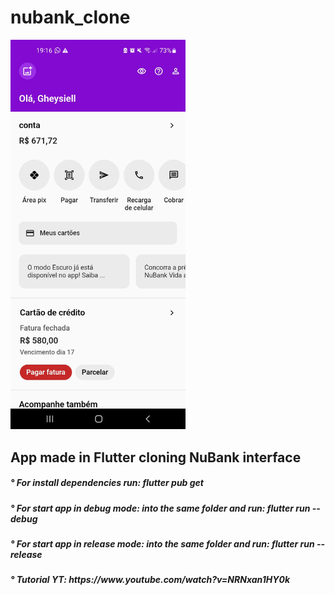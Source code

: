 # nubank_clone

<div> <img src="https://raw.githubusercontent.com/gheysiell/images/master/nubank_clone.jpg" width="280"/> </div>
<div> <h2> App made in Flutter cloning NuBank interface </h2> </div>
<div> <h5> ° For install dependencies run: flutter pub get </h5> </div>
<div> <h5> ° For start app in debug mode: into the same folder and run: flutter run --debug </h5> </div>
<div> <h5> ° For start app in release mode: into the same folder and run: flutter run --release </h5> </div> 
<div> <h5> ° Tutorial YT: https://www.youtube.com/watch?v=NRNxan1HY0k </h5> </div> 